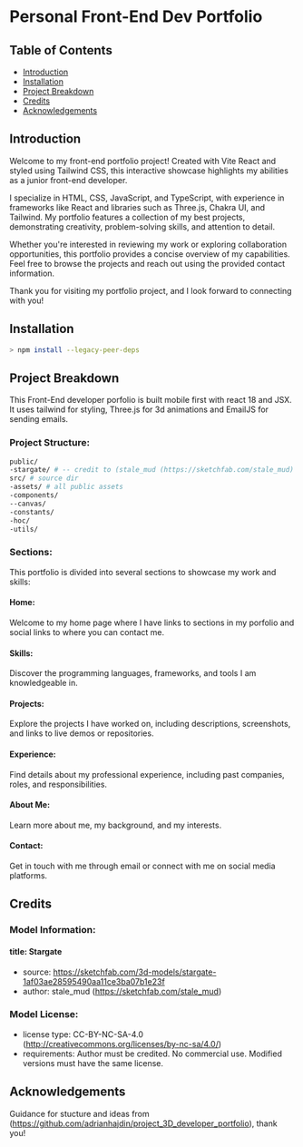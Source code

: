 # Personal Front-End Dev Portfolio

## Table of Contents
- [Introduction](#introduction)
- [Installation](#installation)
- [Project Breakdown](#project-breakdown)
- [Credits](#credits)
- [Acknowledgements](#acknowledgements)

## Introduction
Welcome to my front-end portfolio project! Created with Vite React and styled using Tailwind CSS, this interactive showcase highlights my abilities as a junior front-end developer.

I specialize in HTML, CSS, JavaScript, and TypeScript, with experience in frameworks like React and libraries such as Three.js, Chakra UI, and Tailwind. My portfolio features a collection of my best projects, demonstrating creativity, problem-solving skills, and attention to detail.

Whether you're interested in reviewing my work or exploring collaboration opportunities, this portfolio provides a concise overview of my capabilities. Feel free to browse the projects and reach out using the provided contact information.

Thank you for visiting my portfolio project, and I look forward to connecting with you!

## Installation 
```sh
> npm install --legacy-peer-deps
```
## Project Breakdown

This Front-End developer porfolio is built mobile first with react 18 and JSX. It uses tailwind for styling, Three.js for 3d animations and EmailJS for sending emails.

### Project Structure:
```sh
public/
-stargate/ # -- credit to (stale_mud (https://sketchfab.com/stale_mud)
src/ # source dir
-assets/ # all public assets
-components/
--canvas/ 
-constants/
-hoc/
-utils/
```

### Sections:

This portfolio is divided into several sections to showcase my work and skills:

#### Home: 
Welcome to my home page where I have links to sections in my porfolio and social links to where you can contact me.
#### Skills: 
Discover the programming languages, frameworks, and tools I am knowledgeable in.
#### Projects: 
Explore the projects I have worked on, including descriptions, screenshots, and links to live demos or repositories.
#### Experience: 
Find details about my professional experience, including past companies, roles, and responsibilities.
#### About Me: 
Learn more about me, my background, and my interests.
#### Contact: 
Get in touch with me through email or connect with me on social media platforms.

## Credits


### Model Information:
 #### title:	Stargate
* source:	https://sketchfab.com/3d-models/stargate-1af03ae28595490aa11ce3ba07b1e23f
* author:	stale_mud (https://sketchfab.com/stale_mud)

### Model License:
* license type:	CC-BY-NC-SA-4.0 (http://creativecommons.org/licenses/by-nc-sa/4.0/)
* requirements:	Author must be credited. No commercial use. Modified versions must have the same license.


## Acknowledgements

Guidance for stucture and ideas from (https://github.com/adrianhajdin/project_3D_developer_portfolio), thank you!

